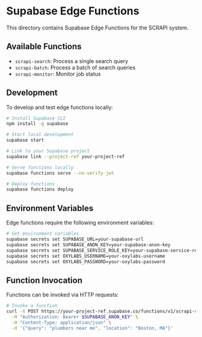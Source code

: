 # Supabase Edge Functions

This directory contains Supabase Edge Functions for the SCRAPI system.

## Available Functions

- `scrapi-search`: Process a single search query
- `scrapi-batch`: Process a batch of search queries
- `scrapi-monitor`: Monitor job status

## Development

To develop and test edge functions locally:

```bash
# Install Supabase CLI
npm install -g supabase

# Start local development
supabase start

# Link to your Supabase project
supabase link --project-ref your-project-ref

# Serve functions locally
supabase functions serve --no-verify-jwt

# Deploy functions
supabase functions deploy
```

## Environment Variables

Edge functions require the following environment variables:

```bash
# Set environment variables
supabase secrets set SUPABASE_URL=your-supabase-url
supabase secrets set SUPABASE_ANON_KEY=your-supabase-anon-key
supabase secrets set SUPABASE_SERVICE_ROLE_KEY=your-supabase-service-role-key
supabase secrets set OXYLABS_USERNAME=your-oxylabs-username
supabase secrets set OXYLABS_PASSWORD=your-oxylabs-password
```

## Function Invocation

Functions can be invoked via HTTP requests:

```bash
# Invoke a function
curl -X POST https://your-project-ref.supabase.co/functions/v1/scrapi-search \
  -H "Authorization: Bearer $SUPABASE_ANON_KEY" \
  -H "Content-Type: application/json" \
  -d '{"query": "plumbers near me", "location": "Boston, MA"}'
```
